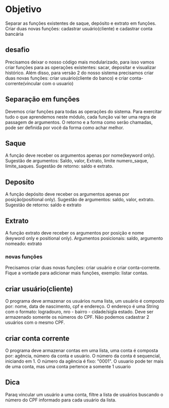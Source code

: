 # Objetivo

Separar as funções existentes de saque, depósito e extrato em funções. Criar duas novas funções: cadastrar usuário(cliente)
e cadastrar conta bancária

## desafio

Precisamos deixar o nosso código mais modularizado, para isso vamos criar funções para as operações existentes: sacar, 
depositar e visualizar histórico. Além disso, para versão 2 do nosso sistema precisamos criar duas novas funções: criar 
usuário(cliente do banco) e criar conta-corrente(vincular com o usuario)

## Separação em funções

Devemos criar funções para todas as operações do sistema. Para exercitar tudo o que aprendemos neste módulo, cada função
vai ter uma regra de passagem de argumentos. O retorno e a forma como serão chamadas, pode ser definida por você da forma
como achar melhor.

## Saque

A função deve receber os argumentos apenas por nome(keyword only). Sugestão de argumentos: Saldo, valor, Extrato, limite
numero_saque, limite_saques. Sugestão de retorno: saldo e extrato.

## Deposito

A função depósito deve receber os argumentos apenas por posição(positional only). Sugestão de argumentos: saldo, valor, 
extrato. Sugestão de retorno: saldo e extrato


## Extrato

A função extrato deve receber os argumentos por posição e nome (keyword only e positional only). Argumentos posicionais: 
saldo, argumento nomeado: extrato 

### novas funções

Precisamos criar duas novas funções: criar usuário e criar conta-corrente. Fique a vontade para adicionar mais funções, 
exemplo: listar contas.

## criar usuário(cliente)
O programa deve armazenar os usuários numa lista, um usuário é composto por: nome, data de nascimento, cpf e endereço.
O endereço é uma String com o formato: logradouro, nro - bairro - cidade/sigla estado. Deve ser armazenado somente os 
números do CPF. Não podemos cadastrar 2 usuários com o mesmo CPF. 

## criar conta corrente

O programa deve armazenar contas em uma lista, uma conta é composta por: agência, número da conta e usuário. O número da
conta é sequencial, iniciando em 1. O número da agência é fixo: "0001". O usuario pode ter mais de uma conta, mas uma 
conta pertence a somente 1 usuario

## Dica

Paraq vincular um usuário a uma conta, filtre a lista de usuários buscando o número do CPF informado para cada usuário 
da lista.